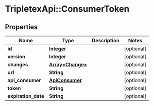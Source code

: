 # TripletexApi::ConsumerToken

## Properties
Name | Type | Description | Notes
------------ | ------------- | ------------- | -------------
**id** | **Integer** |  | [optional] 
**version** | **Integer** |  | [optional] 
**changes** | [**Array&lt;Change&gt;**](Change.md) |  | [optional] 
**url** | **String** |  | [optional] 
**api_consumer** | [**ApiConsumer**](ApiConsumer.md) |  | [optional] 
**token** | **String** |  | [optional] 
**expiration_date** | **String** |  | [optional] 


